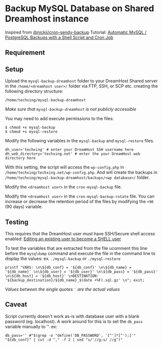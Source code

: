 # Backup MySQL Database on Shared Dreamhost instance
Inspired from [@nickjj/cron-sendy-backup](https://gist.github.com/nickjj/00b07e522caee02e37951ec6de2a9c95)
Tutorial: [Automatic MySQL / PostgreSQL Backups with a Shell Script and Cron Job](https://www.youtube.com/watch?v=kbCytSYPh0E)

## Requirement


## Setup
Upload the ```mysql-backup-dreamhost``` folder to your DreamHost Shared server in the ```/home/<dreamhost user>/``` folder via FTP, SSH, or SCP etc. creating the following directory structure:
 ```
/home/techxing/mysql-backup-dreamhost
 ```
*Make sure that ```mysql-backup-dreamhost``` is not publicly accessible*

You may need to add execute permissions to the files:
```
$ chmod +x mysql-backup
$ chmod +x mysql-restore
```

Modify the following variables in the  ```mysql-backup``` and ```mysql-restore``` files.
```
dh_user='techxing' # enter your DreamHost SSH username here
dh_web_directory='techxing.net' # enter the your DreamHost web directory here
```
With this setting, the script will access the ```wp-config.php``` in ```/home/techxing/techxing.net/wp-config.php```.
And will create the backups in ```/home/techxing/mysql-backup-dreamhost/backups/<wp database>/``` folder.

Modify the ```<dreamhost user>``` in the ```cron-mysql-backup``` file.

Modify the ```<dreamhost user>``` in the ```cron-mysql-backup-rotate``` file.
You can increase or decrease the retention period of the files by modifying the ```+90``` (90 days) variable.

## Testing
This requires that the DreamHost user must have SSH/Secure shell access enabled: [Editing an existing user to become a SHELL user](https://help.dreamhost.com/hc/en-us/articles/216385837-Creating-a-user-with-Shell-SSH-access)

To test the variables that are extracted from the file ucomment this line before the ```mysqldump``` command and execute the file in the command line to display the values: ex. ```./mysql-backup``` or ```./mysql-restore```
```
printf "VARS: \n\${db_conf} = '${db_conf}' \n\${db_name} = '${db_name}' \n\${db_user} = '${db_user}' \n\${db_pass} = '${db_pass}' \n\${db_host} = '${db_host}' \nDESTINATION: '${backup_destination}/${db_name}_$(date +%F).sql.gz' \n"; exit;
```
*Values between the single quotes ```'``` are the actual values*

## Caveat
Script currently doesn't work as-is with database user with a blank password (eg. localhost).
A work around for this is to set the ```db_pass``` variable manually to ''. ex:
```
db_pass='' #"$(grep -o "define('DB_PASSWORD', '[^']*[^');]'" "${db_conf}" | cut -d "," -f 2 | sed "s/'//g;s/ //g")"
```